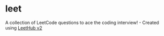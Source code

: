# leet
A collection of LeetCode questions to ace the coding interview! - Created using [LeetHub v2](https://github.com/arunbhardwaj/LeetHub-2.0)
